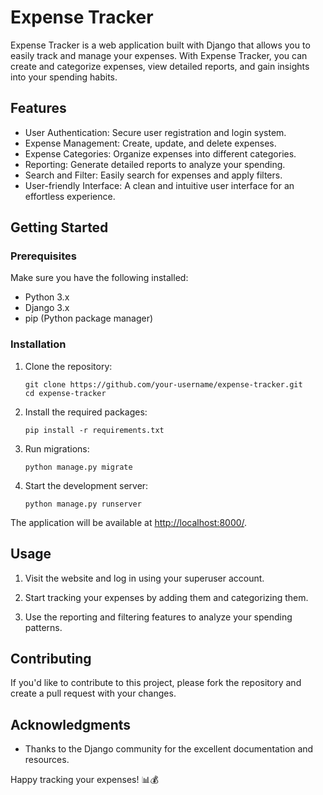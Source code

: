 # Expense Tracker

Expense Tracker is a web application built with Django that allows you to easily track and manage your expenses. With Expense Tracker, you can create and categorize expenses, view detailed reports, and gain insights into your spending habits.

## Features

- User Authentication: Secure user registration and login system.
- Expense Management: Create, update, and delete expenses.
- Expense Categories: Organize expenses into different categories.
- Reporting: Generate detailed reports to analyze your spending.
- Search and Filter: Easily search for expenses and apply filters.
- User-friendly Interface: A clean and intuitive user interface for an effortless experience.

## Getting Started

### Prerequisites

Make sure you have the following installed:

- Python 3.x
- Django 3.x
- pip (Python package manager)

### Installation

1. Clone the repository:

   ```shell
   git clone https://github.com/your-username/expense-tracker.git
   cd expense-tracker
   ```

2. Install the required packages:

   ```shell
   pip install -r requirements.txt
   ```

3. Run migrations:

   ```shell
   python manage.py migrate
   ```

4. Start the development server:

   ```shell
   python manage.py runserver
   ```

The application will be available at [http://localhost:8000/](http://localhost:8000/).

## Usage

1. Visit the website and log in using your superuser account.

2. Start tracking your expenses by adding them and categorizing them.

3. Use the reporting and filtering features to analyze your spending patterns.

## Contributing

If you'd like to contribute to this project, please fork the repository and create a pull request with your changes.

## Acknowledgments

- Thanks to the Django community for the excellent documentation and resources.


Happy tracking your expenses! 📊💰